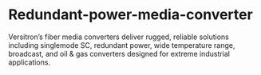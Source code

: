 # Redundant-power-media-converter
Versitron’s fiber media converters deliver rugged, reliable solutions including singlemode SC, redundant power, wide temperature range, broadcast, and oil &amp; gas converters designed for extreme industrial applications.

